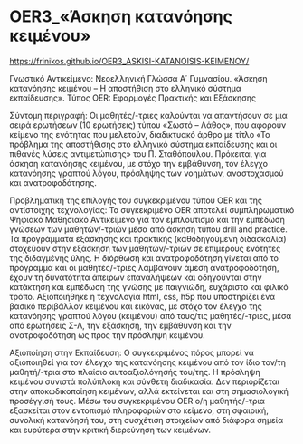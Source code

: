 # OER3_«Άσκηση κατανόησης κειμένου»

 https://frinikos.github.io/OER3_ASKISI-KATANOISIS-KEIMENOY/
 
Γνωστικό Αντικείμενο: Νεοελληνική Γλώσσα Α΄ Γυμνασίου. «Άσκηση κατανόησης κειμένου – Η αποστήθιση στο ελληνικό σύστημα εκπαίδευσης». Τύπος OER: Εφαρμογές Πρακτικής και Εξάσκησης 

Σύντομη περιγραφή: Οι μαθητές/-τριες καλούνται να απαντήσουν σε μια σειρά ερωτήσεων (10  ερωτήσεις) τύπου «Σωστό – Λάθος», που αφορούν κείμενο της ενότητας που μελετούν, διαδικτυακό άρθρο με τίτλο «Το πρόβλημα της αποστήθισης στο ελληνικό σύστημα εκπαίδευσης και οι πιθανές λύσεις αντιμετώπισης» του Π. Σταθόπουλου. Πρόκειται για άσκηση κατανόησης κειμένου, με στόχο  την  εμβάθυνση, τον έλεγχο κατανόησης γραπτού λόγου, πρόσληψης των νοημάτων, αναστοχασμού και ανατροφοδότησης.

Προβληματική της επιλογής του συγκεκριμένου τύπου OER και της αντίστοιχης τεχνολογίας:  Το συγκεκριμένο OER αποτελεί συμπληρωματικό Ψηφιακό Μαθησιακό Αντικείμενο για τον εμπλουτισμό και την εμπέδωση γνώσεων των μαθητών/-τριών μέσα από άσκηση τύπου drill and practice. Τα προγράμματα εξάσκησης και πρακτικής (καθοδηγούμενη διδασκαλία) στοχεύουν στην εξάσκηση των μαθητών/-τριών σε επιμέρους ενότητες της διδαγμένης ύλης. Η  διόρθωση και ανατροφοδότηση γίνεται από το πρόγραμμα και οι μαθητές/-τριες λαμβάνουν άμεση ανατροφοδότηση, έχουν τη δυνατότητα άπειρων επαναλήψεων και οδηγούνται στην κατάκτηση και εμπέδωση της γνώσης με παιγνιώδη, ευχάριστο και φιλικό τρόπο. Αξιοποιήθηκε η τεχνολογία html, css, h5p που υποστηρίζει ένα βασικό περιβάλλον κειμένου και εικόνας, με στόχο τον έλεγχο της κατανόησης  γραπτού λόγου (κειμένου) από τους/τις μαθητές/-τριες, μέσα από ερωτήσεις Σ-Λ, την εξάσκηση, την εμβάθυνση και την ανατροφοδότηση ως προς την πρόσληψη κειμένου.

 Αξιοποίηση στην Εκπαίδευση: Ο συγκεκριμένος πόρος μπορεί να αξιοποιηθεί για τον έλεγχο της κατανόησης κειμένου από τον ίδιο τον/τη μαθητή/-τρια στο πλαίσιο αυτοαξιολόγησής του/της. Η πρόσληψη κειμένου συνιστά πολύπλοκη και σύνθετη διαδικασία. Δεν περιορίζεται στην αποκωδικοποίηση κειµένων, αλλά εκτείνεται και στη σηµασιολογική προσέγγισή τους. Μέσω του συγκεκριμένου OER ο/η μαθητής/-τρια εξασκείται στον εντοπισµό πληροφοριών στο κείµενο, στη σφαιρική, συνολική κατανόησή του, στη συσχέτιση στοιχείων από διάφορα σημεία και ευρύτερα στην κριτική διερεύνηση των κειμένων.


